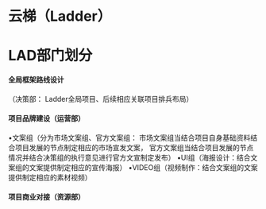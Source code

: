 # 云梯（Ladder）
<h1>LAD部门划分</h1>
<h4>全局框架路线设计</h4>（决策部： Ladder全局项目、后续相应关联项目排兵布局）
    
<h4>项目品牌建设（运营部）</h4>
       •文案组（分为市场文案组、官方文案组：
                                   市场文案组当结合项目自身基础资料结合项目发展的节点制定相应的市场宣发文案，
                                   官方文案组当结合项目发展的节点情况并结合决策组的执行意见进行官方文宣制定发布）
       •UI组（海报设计：结合文案组的文案提供制定相应的宣传海报）
       •VIDEO组（视频制作：结合文案组的文案提供制定相应的素材视频）
       
<h4>项目商业对接（资源部）</h4>
    
     
       
       
